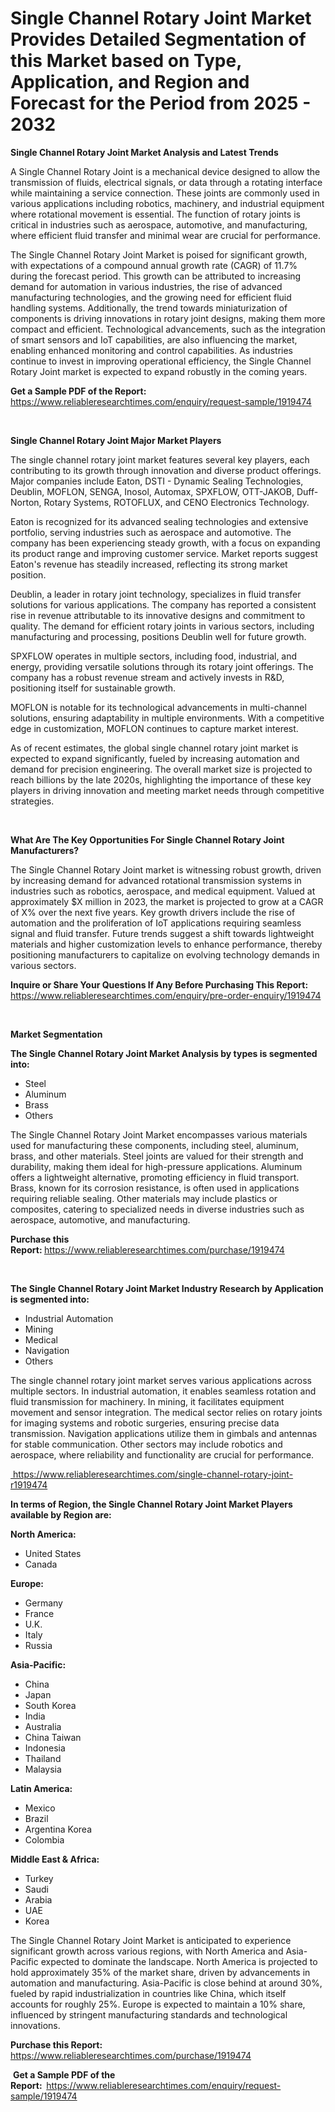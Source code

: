 <p><h1>Single Channel Rotary Joint Market Provides Detailed Segmentation of this Market based on Type, Application, and Region and Forecast for the Period from 2025 - 2032</h1></p><p><strong>Single Channel Rotary Joint Market Analysis and Latest Trends</strong></p>
<p><p>A Single Channel Rotary Joint is a mechanical device designed to allow the transmission of fluids, electrical signals, or data through a rotating interface while maintaining a service connection. These joints are commonly used in various applications including robotics, machinery, and industrial equipment where rotational movement is essential. The function of rotary joints is critical in industries such as aerospace, automotive, and manufacturing, where efficient fluid transfer and minimal wear are crucial for performance.</p><p>The Single Channel Rotary Joint Market is poised for significant growth, with expectations of a compound annual growth rate (CAGR) of 11.7% during the forecast period. This growth can be attributed to increasing demand for automation in various industries, the rise of advanced manufacturing technologies, and the growing need for efficient fluid handling systems. Additionally, the trend towards miniaturization of components is driving innovations in rotary joint designs, making them more compact and efficient. Technological advancements, such as the integration of smart sensors and IoT capabilities, are also influencing the market, enabling enhanced monitoring and control capabilities. As industries continue to invest in improving operational efficiency, the Single Channel Rotary Joint market is expected to expand robustly in the coming years.</p></p>
<p><strong>Get a Sample PDF of the Report:&nbsp;</strong> <a href="https://www.reliableresearchtimes.com/enquiry/request-sample/1919474?utm_campaign=3326&utm_medium=2&utm_source=Github&utm_content=ia&utm_term=12042025&utm_id=single-channel-rotary-joint">https://www.reliableresearchtimes.com/enquiry/request-sample/1919474</a></p>
<p>&nbsp;</p>
<p><strong>Single Channel Rotary Joint Major Market Players</strong></p>
<p><p>The single channel rotary joint market features several key players, each contributing to its growth through innovation and diverse product offerings. Major companies include Eaton, DSTI - Dynamic Sealing Technologies, Deublin, MOFLON, SENGA, Inosol, Automax, SPXFLOW, OTT-JAKOB, Duff-Norton, Rotary Systems, ROTOFLUX, and CENO Electronics Technology.</p><p>Eaton is recognized for its advanced sealing technologies and extensive portfolio, serving industries such as aerospace and automotive. The company has been experiencing steady growth, with a focus on expanding its product range and improving customer service. Market reports suggest Eaton's revenue has steadily increased, reflecting its strong market position.</p><p>Deublin, a leader in rotary joint technology, specializes in fluid transfer solutions for various applications. The company has reported a consistent rise in revenue attributable to its innovative designs and commitment to quality. The demand for efficient rotary joints in various sectors, including manufacturing and processing, positions Deublin well for future growth.</p><p>SPXFLOW operates in multiple sectors, including food, industrial, and energy, providing versatile solutions through its rotary joint offerings. The company has a robust revenue stream and actively invests in R&D, positioning itself for sustainable growth.</p><p>MOFLON is notable for its technological advancements in multi-channel solutions, ensuring adaptability in multiple environments. With a competitive edge in customization, MOFLON continues to capture market interest.</p><p>As of recent estimates, the global single channel rotary joint market is expected to expand significantly, fueled by increasing automation and demand for precision engineering. The overall market size is projected to reach billions by the late 2020s, highlighting the importance of these key players in driving innovation and meeting market needs through competitive strategies.</p></p>
<p>&nbsp;</p>
<p><strong>What Are The Key Opportunities For Single Channel Rotary Joint Manufacturers?</strong></p>
<p><p>The Single Channel Rotary Joint market is witnessing robust growth, driven by increasing demand for advanced rotational transmission systems in industries such as robotics, aerospace, and medical equipment. Valued at approximately $X million in 2023, the market is projected to grow at a CAGR of X% over the next five years. Key growth drivers include the rise of automation and the proliferation of IoT applications requiring seamless signal and fluid transfer. Future trends suggest a shift towards lightweight materials and higher customization levels to enhance performance, thereby positioning manufacturers to capitalize on evolving technology demands in various sectors.</p></p>
<p><strong>Inquire or Share Your Questions If Any Before Purchasing This Report:</strong> <a href="https://www.reliableresearchtimes.com/enquiry/pre-order-enquiry/1919474?utm_campaign=3326&utm_medium=2&utm_source=Github&utm_content=ia&utm_term=12042025&utm_id=single-channel-rotary-joint">https://www.reliableresearchtimes.com/enquiry/pre-order-enquiry/1919474</a></p>
<p>&nbsp;</p>
<p><strong>Market Segmentation</strong></p>
<p><strong>The Single Channel Rotary Joint Market Analysis by types is segmented into:</strong></p>
<p><ul><li>Steel</li><li>Aluminum</li><li>Brass</li><li>Others</li></ul></p>
<p><p>The Single Channel Rotary Joint Market encompasses various materials used for manufacturing these components, including steel, aluminum, brass, and other materials. Steel joints are valued for their strength and durability, making them ideal for high-pressure applications. Aluminum offers a lightweight alternative, promoting efficiency in fluid transport. Brass, known for its corrosion resistance, is often used in applications requiring reliable sealing. Other materials may include plastics or composites, catering to specialized needs in diverse industries such as aerospace, automotive, and manufacturing.</p></p>
<p><strong>Purchase this Report:&nbsp;</strong><a href="https://www.reliableresearchtimes.com/purchase/1919474?utm_campaign=3326&utm_medium=2&utm_source=Github&utm_content=ia&utm_term=12042025&utm_id=single-channel-rotary-joint">https://www.reliableresearchtimes.com/purchase/1919474</a></p>
<p>&nbsp;</p>
<p><strong>The Single Channel Rotary Joint Market Industry Research by Application is segmented into:</strong></p>
<p><ul><li>Industrial Automation</li><li>Mining</li><li>Medical</li><li>Navigation</li><li>Others</li></ul></p>
<p><p>The single channel rotary joint market serves various applications across multiple sectors. In industrial automation, it enables seamless rotation and fluid transmission for machinery. In mining, it facilitates equipment movement and sensor integration. The medical sector relies on rotary joints for imaging systems and robotic surgeries, ensuring precise data transmission. Navigation applications utilize them in gimbals and antennas for stable communication. Other sectors may include robotics and aerospace, where reliability and functionality are crucial for performance.</p></p>
<p><a href="https://www.reliableresearchtimes.com/single-channel-rotary-joint-r1919474?utm_campaign=3326&utm_medium=2&utm_source=Github&utm_content=ia&utm_term=12042025&utm_id=single-channel-rotary-joint">&nbsp;https://www.reliableresearchtimes.com/single-channel-rotary-joint-r1919474</a></p>
<p><strong>In terms of Region, the Single Channel Rotary Joint Market Players available by Region are:</strong></p>
<p>
    <p> <strong> North America: </strong>
        <ul>
            <li>United States</li>
            <li>Canada</li>
        </ul>
        </p> 
    <p> <strong> Europe: </strong>
        <ul>
            <li>Germany</li>
            <li>France</li>
            <li>U.K.</li>
            <li>Italy</li>
            <li>Russia</li>
        </ul>
        </p> 
    <p> <strong> Asia-Pacific: </strong>
        <ul>
            <li>China</li>
            <li>Japan</li>
            <li>South Korea</li>
            <li>India</li>
            <li>Australia</li>
            <li>China Taiwan</li>
            <li>Indonesia</li>
            <li>Thailand</li>
            <li>Malaysia</li>
        </ul>
        </p> 
    <p> <strong> Latin America: </strong>
        <ul>
            <li>Mexico</li>
            <li>Brazil</li>
            <li>Argentina Korea</li>
            <li>Colombia</li>
        </ul>
        </p> 
    <p> <strong> Middle East & Africa: </strong>
        <ul>
            <li>Turkey</li>
            <li>Saudi</li>
            <li>Arabia</li>
            <li>UAE</li>
            <li>Korea</li>
        </ul>
    </p>
    </p>
<p><p>The Single Channel Rotary Joint Market is anticipated to experience significant growth across various regions, with North America and Asia-Pacific expected to dominate the landscape. North America is projected to hold approximately 35% of the market share, driven by advancements in automation and manufacturing. Asia-Pacific is close behind at around 30%, fueled by rapid industrialization in countries like China, which itself accounts for roughly 25%. Europe is expected to maintain a 10% share, influenced by stringent manufacturing standards and technological innovations.</p></p>
<p><strong>Purchase this Report: </strong><a href="https://www.reliableresearchtimes.com/purchase/1919474?utm_campaign=3326&utm_medium=2&utm_source=Github&utm_content=ia&utm_term=12042025&utm_id=single-channel-rotary-joint">https://www.reliableresearchtimes.com/purchase/1919474</a></p>
<p>&nbsp;<strong>Get a Sample PDF of the Report:&nbsp;&nbsp;</strong><a href="https://www.reliableresearchtimes.com/enquiry/request-sample/1919474?utm_campaign=3326&utm_medium=2&utm_source=Github&utm_content=ia&utm_term=12042025&utm_id=single-channel-rotary-joint">https://www.reliableresearchtimes.com/enquiry/request-sample/1919474</a></p>
<p><strong></strong></p>
<p><p></p><p></p><p></p></p>
